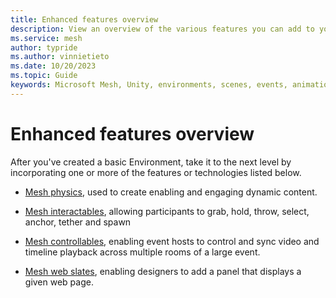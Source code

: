 ```yaml
---
title: Enhanced features overview
description: View an overview of the various features you can add to your Environment.
ms.service: mesh
author: typride
ms.author: vinnietieto
ms.date: 10/20/2023
ms.topic: Guide
keywords: Microsoft Mesh, Unity, environments, scenes, events, animation, timelines, templates, graphics tools, webview, physics, scripting
---
```


# Enhanced features overview

After you've created a basic Environment, take it to the next level by incorporating one or more of the features or technologies listed below. 

* [Mesh physics](../physics/mesh-physics-overview.md), used to create enabling and engaging dynamic content.

* [Mesh interactables](avatar-and-object-interactions/interactables.md), allowing participants to grab, hold, throw, select, anchor, tether and spawn

* [Mesh controllables](multi-room-sync.md), enabling event hosts to control and sync video and timeline playback across multiple rooms of a large event.

* [Mesh web slates](webcontent.md), enabling designers to add a panel that displays a given web page.
